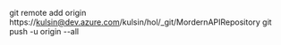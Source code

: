 git remote add origin https://kulsin@dev.azure.com/kulsin/hol/_git/MordernAPIRepository
git push -u origin --all

